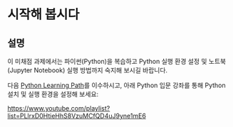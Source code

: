# 시작해 봅시다

## 설명

이 미채점 과제에서는 파이썬(Python)을 복습하고 Python 실행 환경 설정 및 노트북(Jupyter Notebook) 실행 방법까지 숙지해 보시길 바랍니다.

다음 [Python Learning Path](https://docs.microsoft.com/learn/paths/python-language/?WT.mc_id=academic-15963-cxa)를 이수하시고, 아래 Python 입문 강좌를 통해 Python 설치 및 실행 환경을 설정해 보세요:

https://www.youtube.com/playlist?list=PLlrxD0HtieHhS8VzuMCfQD4uJ9yne1mE6
